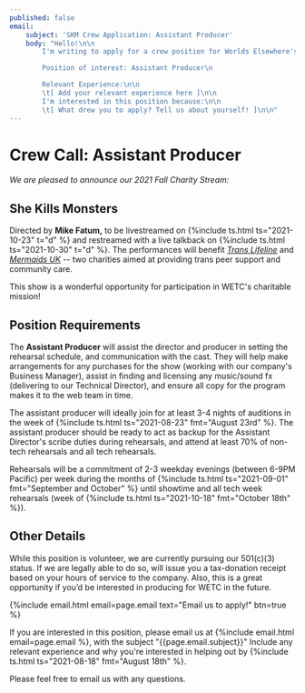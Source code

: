```yaml
---
published: false
email:
    subject: 'SKM Crew Application: Assistant Producer'
    body: "Hello!\n\n
        I'm writing to apply for a crew position for Worlds Elsewhere's Fall 2021 performance of \"She Kills Monsters\".\n

        Position of interest: Assistant Producer\n

        Relevant Experience:\n\n
        \t[ Add your relevant experience here ]\n\n
        I'm interested in this position because:\n\n
        \t[ What drew you to apply? Tell us about yourself! ]\n\n"
---
```

# **Crew Call: Assistant Producer**

_We are pleased to announce our 2021 Fall Charity Stream:_

## **She Kills Monsters**

Directed by **Mike Fatum,** to be livestreamed on {%include ts.html ts="2021-10-23" t="d" %} and restreamed with a live talkback on {%include ts.html ts="2021-10-30" t="d" %}. The performances will benefit [<i ext>Trans Lifeline</i>][TransLifeline] and [<i ext>Mermaids UK</i>][MermaidsUK] -- two charities aimed at providing trans peer support and community care.

[TransLifeline]: <https://translifeline.org/> "External Site: TransLifeline.org"
[MermaidsUK]: <https://mermaidsuk.org.uk/> "External Site: MermaidsUK.org.uk"

This show is a wonderful opportunity for participation in WETC's charitable mission!

## Position Requirements

The **Assistant Producer** will assist the director and producer in setting the rehearsal schedule, and communication with the cast. They will help make arrangements for any purchases for the show (working with our company's Business Manager), assist in finding and licensing any music/sound fx (delivering to our Technical Director), and ensure all copy for the program makes it to the web team in time.

The assistant producer will ideally join for at least 3-4 nights of auditions in the week of {%include ts.html ts="2021-08-23" fmt="August 23rd" %}. The assistant producer should be ready to act as backup for the Assistant Director's scribe duties during rehearsals, and attend at least 70% of non-tech rehearsals and all tech rehearsals.

Rehearsals will be a commitment of 2-3 weekday evenings (between 6-9PM Pacific) per week during the months of {%include ts.html ts="2021-09-01" fmt="September and October" %} until showtime and all tech week rehearsals (week of {%include ts.html ts="2021-10-18" fmt="October 18th" %}).

## Other Details

While this position is volunteer, we are currently pursuing our 501(c)(3) status. If we are legally able to do so, will issue you a tax-donation receipt based on your hours of service to the company. Also, this is a great opportunity if you’d be interested in producing for WETC in the future.

{%include email.html email=page.email text="Email us to apply!" btn=true %}

If you are interested in this position, please email us at {%include email.html email=page.email %}, with the subject "{{page.email.subject}}" Include any relevant experience and why you're interested in helping out by {%include ts.html ts="2021-08-18" fmt="August 18th" %}.

Please feel free to email us with any questions.
